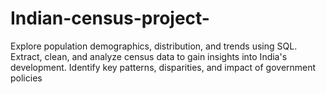 # Indian-census-project-
Explore population demographics, distribution, and trends using SQL. Extract, clean, and analyze census data to gain insights into India's development. Identify key patterns, disparities, and impact of government policies

